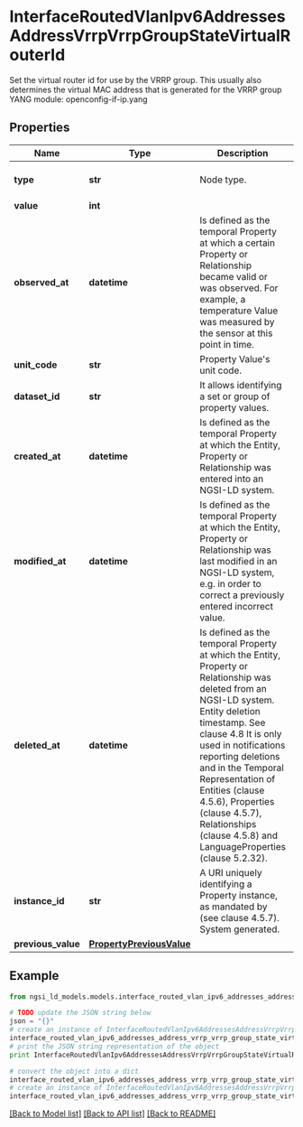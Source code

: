 # InterfaceRoutedVlanIpv6AddressesAddressVrrpVrrpGroupStateVirtualRouterId

Set the virtual router id for use by the VRRP group. This usually also determines the virtual MAC address that is generated for the VRRP group  YANG module: openconfig-if-ip.yang 

## Properties

Name | Type | Description | Notes
------------ | ------------- | ------------- | -------------
**type** | **str** | Node type.  | [optional] [default to 'Property']
**value** | **int** |  | 
**observed_at** | **datetime** | Is defined as the temporal Property at which a certain Property or Relationship became valid or was observed. For example, a temperature Value was measured by the sensor at this point in time.  | [optional] 
**unit_code** | **str** | Property Value&#39;s unit code.  | [optional] 
**dataset_id** | **str** | It allows identifying a set or group of property values.  | [optional] 
**created_at** | **datetime** | Is defined as the temporal Property at which the Entity, Property or Relationship was entered into an NGSI-LD system.  | [optional] [readonly] 
**modified_at** | **datetime** | Is defined as the temporal Property at which the Entity, Property or Relationship was last modified in an NGSI-LD system, e.g. in order to correct a previously entered incorrect value.  | [optional] [readonly] 
**deleted_at** | **datetime** | Is defined as the temporal Property at which the Entity, Property or Relationship was deleted from an NGSI-LD system.  Entity deletion timestamp. See clause 4.8 It is only used in notifications reporting deletions and in the Temporal Representation of Entities (clause 4.5.6), Properties (clause 4.5.7), Relationships (clause 4.5.8) and LanguageProperties (clause 5.2.32).  | [optional] [readonly] 
**instance_id** | **str** | A URI uniquely identifying a Property instance, as mandated by (see clause 4.5.7). System generated.  | [optional] [readonly] 
**previous_value** | [**PropertyPreviousValue**](PropertyPreviousValue.md) |  | [optional] 

## Example

```python
from ngsi_ld_models.models.interface_routed_vlan_ipv6_addresses_address_vrrp_vrrp_group_state_virtual_router_id import InterfaceRoutedVlanIpv6AddressesAddressVrrpVrrpGroupStateVirtualRouterId

# TODO update the JSON string below
json = "{}"
# create an instance of InterfaceRoutedVlanIpv6AddressesAddressVrrpVrrpGroupStateVirtualRouterId from a JSON string
interface_routed_vlan_ipv6_addresses_address_vrrp_vrrp_group_state_virtual_router_id_instance = InterfaceRoutedVlanIpv6AddressesAddressVrrpVrrpGroupStateVirtualRouterId.from_json(json)
# print the JSON string representation of the object
print InterfaceRoutedVlanIpv6AddressesAddressVrrpVrrpGroupStateVirtualRouterId.to_json()

# convert the object into a dict
interface_routed_vlan_ipv6_addresses_address_vrrp_vrrp_group_state_virtual_router_id_dict = interface_routed_vlan_ipv6_addresses_address_vrrp_vrrp_group_state_virtual_router_id_instance.to_dict()
# create an instance of InterfaceRoutedVlanIpv6AddressesAddressVrrpVrrpGroupStateVirtualRouterId from a dict
interface_routed_vlan_ipv6_addresses_address_vrrp_vrrp_group_state_virtual_router_id_form_dict = interface_routed_vlan_ipv6_addresses_address_vrrp_vrrp_group_state_virtual_router_id.from_dict(interface_routed_vlan_ipv6_addresses_address_vrrp_vrrp_group_state_virtual_router_id_dict)
```
[[Back to Model list]](../README.md#documentation-for-models) [[Back to API list]](../README.md#documentation-for-api-endpoints) [[Back to README]](../README.md)


